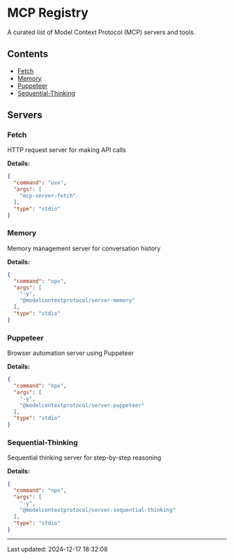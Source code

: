 # MCP Registry

A curated list of Model Context Protocol (MCP) servers and tools.

## Contents

- [Fetch](#fetch)
- [Memory](#memory)
- [Puppeteer](#puppeteer)
- [Sequential-Thinking](#sequential-thinking)

## Servers

### Fetch

HTTP request server for making API calls

**Details:**
```json
{
  "command": "uvx",
  "args": [
    "mcp-server-fetch"
  ],
  "type": "stdio"
}
```

### Memory

Memory management server for conversation history

**Details:**
```json
{
  "command": "npx",
  "args": [
    "-y",
    "@modelcontextprotocol/server-memory"
  ],
  "type": "stdio"
}
```

### Puppeteer

Browser automation server using Puppeteer

**Details:**
```json
{
  "command": "npx",
  "args": [
    "-y",
    "@modelcontextprotocol/server-puppeteer"
  ],
  "type": "stdio"
}
```

### Sequential-Thinking

Sequential thinking server for step-by-step reasoning

**Details:**
```json
{
  "command": "npx",
  "args": [
    "-y",
    "@modelcontextprotocol/server-sequential-thinking"
  ],
  "type": "stdio"
}
```

---

Last updated: 2024-12-17 18:32:08